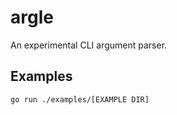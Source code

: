 # argle

An experimental CLI argument parser.

## Examples

```shell
go run ./examples/[EXAMPLE DIR]
```
